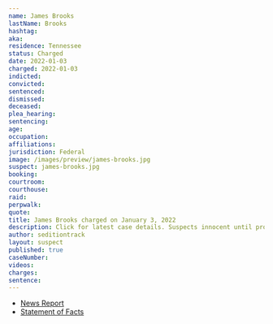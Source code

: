 ```yaml
---
name: James Brooks
lastName: Brooks
hashtag:
aka:
residence: Tennessee
status: Charged
date: 2022-01-03
charged: 2022-01-03
indicted:
convicted:
sentenced:
dismissed:
deceased:
plea_hearing:
sentencing:
age:
occupation:
affiliations:
jurisdiction: Federal
image: /images/preview/james-brooks.jpg
suspect: james-brooks.jpg
booking:
courtroom:
courthouse:
raid:
perpwalk:
quote:
title: James Brooks charged on January 3, 2022
description: Click for latest case details. Suspects innocent until proven guilty.
author: seditiontrack
layout: suspect
published: true
caseNumber:
videos:
charges:
sentence:
---
```

- [News Report](https://www.thedailybeast.com/jan-6-rioters-james-wayne-brooks-john-cameron-charged-for-part-in-capitol-insurrection)
- [Statement of Facts](https://extremism.gwu.edu/sites/g/files/zaxdzs2191/f/James%20Wayne%20Brooks%20Statement%20of%20Facts.pdf)
